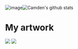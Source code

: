 ![image](https://github.com/carbonatedcaffeine/carbonatedcaffeine/assets/31677287/71155f02-0edd-4140-a146-ffc32d5fab7d)![Camden's github stats](https://github-readme-stats.vercel.app/api?username=carbonatedcaffeine)
# My artwork
![](https://pine64.org/blog/images/march-update-making-waves.png)
![](https://pine64.org/blog/images/community-update-8-2023-thumbnail.jpg)
